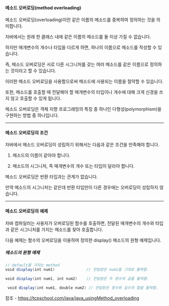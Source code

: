 #### 메소드 오버로딩(method overloading)

메소드 오버로딩(overloading)이란 같은 이름의 메소드를 중복하여 정의하는 것을 의미합니다.

자바에서는 원래 한 클래스 내에 같은 이름의 메소드를 둘 이상 가질 수 없습니다.

하지만 매개변수의 개수나 타입을 다르게 하면, 하나의 이름으로 메소드를 작성할 수 있습니다.

즉, 메소드 오버로딩은 서로 다른 시그니처를 갖는 여러 메소드를 같은 이름으로 정의하는 것이라고 할 수 있습니다.

이러한 메소드 오버로딩을 사용함으로써 메소드에 사용되는 이름을 절약할 수 있습니다.

또한, 메소드를 호출할 때 전달해야 할 매개변수의 타입이나 개수에 대해 크게 신경을 쓰지 않고 호출할 수 있게 됩니다.

메소드 오버로딩은 객체 지향 프로그래밍의 특징 중 하나인 다형성(polymorphism)을 구현하는 방법 중 하나입니다.

---


#### 메소드 오버로딩의 조건

자바에서 메소드 오버로딩이 성립하기 위해서는 다음과 같은 조건을 만족해야 합니다.

1. 메소드의 이름이 같아야 합니다.

2. 메소드의 시그니처, 즉 매개변수의 개수 또는 타입이 달라야 합니다.

메소드 오버로딩은 반환 타입과는 관계가 없습니다.

만약 메소드의 시그니처는 같은데 반환 타입만이 다른 경우에는 오버로딩이 성립하지 않습니다.



---
#### 메소드 오버로딩의 예제

자바 컴파일러는 사용자가 오버로딩된 함수를 호출하면, 전달된 매개변수의 개수와 타입과 같은 시그니처를 가지는 메소드를 찾아 호출합니다.

다음 예제는 함수의 오버로딩을 이용하여 정의한 display() 메소드의 원형 예제입니다.

##### 메소드의 원형 예제
```java
// default를 가지는 method
void display(int num1)              // 전달받은 num1을 그대로 출력함.

void display(int num1, int num2)    // 전달받은 두 정수의 곱을 출력함.

 void display(int num1, double num2) // 전달받은 정수와 실수의 합을 출력함.

```

참조 -  https://tcpschool.com/java/java_usingMethod_overloading